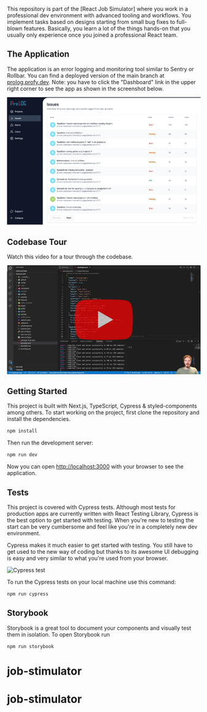 This repository is part of the [React Job Simulator] where you work in a professional dev environment with advanced tooling and workflows. You implement tasks based on designs starting from small bug fixes to full-blown features. Basically, you learn a lot of the things hands-on that you usually only experience once you joined a professional React team.

## The Application

The application is an error logging and monitoring tool similar to Sentry or Rollbar. You can find a deployed version of the main branch at [prolog.profy.dev](https://prolog.profy.dev). Note: you have to click the "Dashboard" link in the upper right corner to see the app as shown in the screenshot below.

![The running application](docs/app.png)

## Codebase Tour

Watch this video for a tour through the codebase.

[![Codebase tour](docs/codebase-tour.jpg)](https://www.youtube.com/watch?v=a_Z0yUsChlY)

## Getting Started

This project is built with Next.js, TypeScript, Cypress & styled-components among others. To start working on the project, first clone the repository and install the dependencies.

```bash
npm install
```

Then run the development server:

```bash
npm run dev
```

Now you can open [http://localhost:3000](http://localhost:3000) with your browser to see the application.

## Tests

This project is covered with Cypress tests. Although most tests for production apps are currently written with React Testing Library, Cypress is the best option to get started with testing. When you're new to testing the start can be very cumbersome and feel like you're in a completely new dev environment.

Cypress makes it much easier to get started with testing. You still have to get used to the new way of coding but thanks to its awesome UI debugging is easy and very similar to what you're used from your browser.

![Cypress test](docs/cypress.gif)

To run the Cypress tests on your local machine use this command:

```bash
npm run cypress
```

## Storybook

Storybook is a great tool to document your components and visually test them in isolation. To open Storybook run

```bash
npm run storybook
```

# job-stimulator
# job-stimulator
